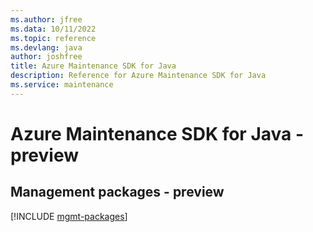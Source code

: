 ```yaml
---
ms.author: jfree
ms.data: 10/11/2022
ms.topic: reference
ms.devlang: java
author: joshfree
title: Azure Maintenance SDK for Java
description: Reference for Azure Maintenance SDK for Java
ms.service: maintenance
---
```

# Azure Maintenance SDK for Java - preview

## Management packages - preview
[!INCLUDE [mgmt-packages](maintenance-mgmt-index.md)]